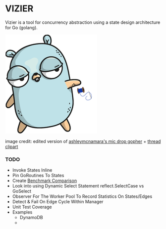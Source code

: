 # VIZIER
Vizier is a tool for concurrency abstraction using a state design architecture for Go (golang).

![thread-drop](./img/gopher-thread-drop.png "thread drop gopher")

image credit: edited version of [ashleymcnamara's mic drop gopher](https://twitter.com/ashleymcnamara/status/860462810819702784) + [thread clipart](http://clipart-library.com/clipart/8TzrpBdRc.htm)

### TODO

- Invoke States Inline
- Pin GoRoutines To States
- Create [Benchmark Comparison](https://benchmarksgame-team.pages.debian.net/benchmarksgame/fastest/go-node.html)
- Look into using Dynamic Select Statement reflect.SelectCase vs GoSelect
- Observer For The Worker Pool To Record Statistics On States/Edges
- Detect & Fail On Edge Cycle Within Manager
- Unit Test Coverage
- Examples
    - DynamoDB
  -

